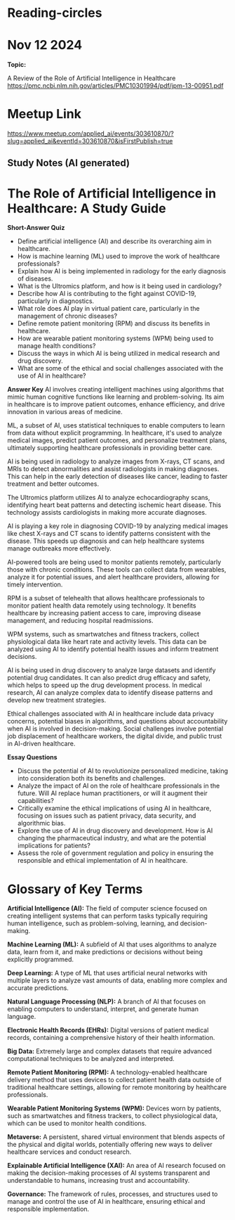 # Reading-circles


# Nov 12 2024

**Topic:** 

A Review of the Role of Artificial Intelligence in Healthcare
https://pmc.ncbi.nlm.nih.gov/articles/PMC10301994/pdf/jpm-13-00951.pdf

# Meetup Link

https://www.meetup.com/applied_ai/events/303610870/?slug=applied_ai&eventId=303610870&isFirstPublish=true


## Study Notes (AI generated)
# The Role of Artificial Intelligence in Healthcare: A Study Guide
**Short-Answer Quiz**
- Define artificial intelligence (AI) and describe its overarching aim in healthcare.
- How is machine learning (ML) used to improve the work of healthcare professionals?
- Explain how AI is being implemented in radiology for the early diagnosis of diseases.
- What is the Ultromics platform, and how is it being used in cardiology?
- Describe how AI is contributing to the fight against COVID-19, particularly in diagnostics.
- What role does AI play in virtual patient care, particularly in the management of chronic diseases?
- Define remote patient monitoring (RPM) and discuss its benefits in healthcare.
- How are wearable patient monitoring systems (WPM) being used to manage health conditions?
- Discuss the ways in which AI is being utilized in medical research and drug discovery.
- What are some of the ethical and social challenges associated with the use of AI in healthcare?

**Answer Key**
AI involves creating intelligent machines using algorithms that mimic human cognitive functions like learning and problem-solving. Its aim in healthcare is to improve patient outcomes, enhance efficiency, and drive innovation in various areas of medicine.

ML, a subset of AI, uses statistical techniques to enable computers to learn from data without explicit programming. In healthcare, it's used to analyze medical images, predict patient outcomes, and personalize treatment plans, ultimately supporting healthcare professionals in providing better care.

AI is being used in radiology to analyze images from X-rays, CT scans, and MRIs to detect abnormalities and assist radiologists in making diagnoses. This can help in the early detection of diseases like cancer, leading to faster treatment and better outcomes.

The Ultromics platform utilizes AI to analyze echocardiography scans, identifying heart beat patterns and detecting ischemic heart disease. This technology assists cardiologists in making more accurate diagnoses.

AI is playing a key role in diagnosing COVID-19 by analyzing medical images like chest X-rays and CT scans to identify patterns consistent with the disease. This speeds up diagnosis and can help healthcare systems manage outbreaks more effectively.

AI-powered tools are being used to monitor patients remotely, particularly those with chronic conditions. These tools can collect data from wearables, analyze it for potential issues, and alert healthcare providers, allowing for timely intervention.

RPM is a subset of telehealth that allows healthcare professionals to monitor patient health data remotely using technology. It benefits healthcare by increasing patient access to care, improving disease management, and reducing hospital readmissions.

WPM systems, such as smartwatches and fitness trackers, collect physiological data like heart rate and activity levels. This data can be analyzed using AI to identify potential health issues and inform treatment decisions.

AI is being used in drug discovery to analyze large datasets and identify potential drug candidates. It can also predict drug efficacy and safety, which helps to speed up the drug development process. In medical research, AI can analyze complex data to identify disease patterns and develop new treatment strategies.

Ethical challenges associated with AI in healthcare include data privacy concerns, potential biases in algorithms, and questions about accountability when AI is involved in decision-making. Social challenges involve potential job displacement of healthcare workers, the digital divide, and public trust in AI-driven healthcare.

**Essay Questions**
- Discuss the potential of AI to revolutionize personalized medicine, taking into consideration both its benefits and challenges.
- Analyze the impact of AI on the role of healthcare professionals in the future. Will AI replace human practitioners, or will it augment their capabilities?
- Critically examine the ethical implications of using AI in healthcare, focusing on issues such as patient privacy, data security, and algorithmic bias.
- Explore the use of AI in drug discovery and development. How is AI changing the pharmaceutical industry, and what are the potential implications for patients?
- Assess the role of government regulation and policy in ensuring the responsible and ethical implementation of AI in healthcare.

# Glossary of Key Terms
**Artificial Intelligence (AI):** The field of computer science focused on creating intelligent systems that can perform tasks typically requiring human intelligence, such as problem-solving, learning, and decision-making.

**Machine Learning (ML):** A subfield of AI that uses algorithms to analyze data, learn from it, and make predictions or decisions without being explicitly programmed.

**Deep Learning:** A type of ML that uses artificial neural networks with multiple layers to analyze vast amounts of data, enabling more complex and accurate predictions.

**Natural Language Processing (NLP):** A branch of AI that focuses on enabling computers to understand, interpret, and generate human language.

**Electronic Health Records (EHRs):** Digital versions of patient medical records, containing a comprehensive history of their health information.

**Big Data:** Extremely large and complex datasets that require advanced computational techniques to be analyzed and interpreted.

**Remote Patient Monitoring (RPM):** A technology-enabled healthcare delivery method that uses devices to collect patient health data outside of traditional healthcare settings, allowing for remote monitoring by healthcare professionals.

**Wearable Patient Monitoring Systems (WPM):** Devices worn by patients, such as smartwatches and fitness trackers, to collect physiological data, which can be used to monitor health conditions.

**Metaverse:** A persistent, shared virtual environment that blends aspects of the physical and digital worlds, potentially offering new ways to deliver healthcare services and conduct research.

**Explainable Artificial Intelligence (XAI):** An area of AI research focused on making the decision-making processes of AI systems transparent and understandable to humans, increasing trust and accountability.

**Governance:** The framework of rules, processes, and structures used to manage and control the use of AI in healthcare, ensuring ethical and responsible implementation.

